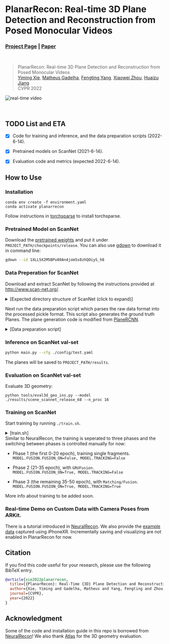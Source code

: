 # PlanarRecon: Real-time 3D Plane Detection and Reconstruction from Posed Monocular Videos
### [Project Page](https://neu-vi.github.io/planarrecon) | [Paper](https://arxiv.org/pdf/2206.00000.pdf)
<br/>

> PlanarRecon: Real-time 3D Plane Detection and Reconstruction from Posed Monocular Videos  
> [Yiming Xie](https://ymingxie.github.io), [Matheus Gadelha](http://mgadelha.me/), [Fengting Yang](http://personal.psu.edu/fuy34/), [Xiaowei Zhou](https://xzhou.me/), [Huaizu Jiang](https://jianghz.me/)  
> CVPR 2022

![real-time video](assets/planarrecon_demo.gif)

<br/>


## TODO List and ETA
- [x] Code for training and inference, and the data preparation scripts (2022-6-14).
- [x] Pretrained models on ScanNet (2021-6-14).
- [x] Evaluation code and metrics (expected 2022-6-14).


## How to Use

### Installation
```shell
conda env create -f environment.yaml
conda activate planarrecon
```
Follow instructions in [torchsparse](https://github.com/mit-han-lab/torchsparse) to install torchsparse.  

### Pretrained Model on ScanNet
Download the [pretrained weights](https://drive.google.com/file/d/1XLL5X2M5BPo89An4jom5s0zhQOiyS_h8/view?usp=sharing) and put it under 
`PROJECT_PATH/checkpoints/release`.
You can also use [gdown](https://github.com/wkentaro/gdown) to download it in command line:
```bash
gdown --id 1XLL5X2M5BPo89An4jom5s0zhQOiyS_h8
```

### Data Preperation for ScanNet
Download and extract ScanNet by following the instructions provided at http://www.scan-net.org/.
<details>
  <summary>[Expected directory structure of ScanNet (click to expand)]</summary>
  
You can obtain the train/val/test split information from [here](https://github.com/ScanNet/ScanNet/tree/master/Tasks/Benchmark).
```
DATAROOT
└───scannet
│   └───scans
│   |   └───scene0000_00
│   |       └───color
│   |       │   │   0.jpg
│   |       │   │   1.jpg
│   |       │   │   ...
│   |       │   ...
│   └───scans_raw
│   |   └───scene0000_00
│   |       └───scene0000_00.aggregation.json
│   |       └───scene0000_00_vh_clean_2.labels.ply
│   |       └───scene0000_00_vh_clean_2.0.010000.segs.json
│   |       │   ...
|   └───scannetv2_test.txt
|   └───scannetv2_train.txt
|   └───scannetv2_val.txt
|   └───scannetv2-labels.combined.tsv
```
</details>

Next run the data preparation script which parses the raw data format into the processed pickle format.
This script also generates the ground truth Planes.
The plane generation code is modified from [PlaneRCNN](https://github.com/NVlabs/planercnn/blob/master/data_prep/parse.py).

<details>
  <summary>[Data preparation script]</summary>

```bash
# Change PATH_TO_SCANNET accordingly.
# For the training/val split:
python tools/generate_gt.py --data_path PATH_TO_SCANNET --save_name planes_9/ --window_size 9 --n_proc 2 --n_gpu 1
```
</details>


### Inference on ScanNet val-set
```bash
python main.py --cfg ./config/test.yaml
```

The planes will be saved to `PROJECT_PATH/results`.


### Evaluation on ScanNet val-set
Evaluate 3D geometry:
```
python tools/eval3d_geo_ins.py --model ./results/scene_scannet_release_68 --n_proc 16
```


### Training on ScanNet

Start training by running `./train.sh`.
<!-- More info about training (e.g. GPU requirements, convergence time, etc.) to be added soon. -->
<details>
  <summary>[train.sh]</summary>

```bash
#!/usr/bin/env bash
export CUDA_VISIBLE_DEVICES=0,1
python -m torch.distributed.launch --nproc_per_node=2 main.py --cfg ./config/train.yaml
```
</details>
Similar to NeuralRecon, the training is seperated to three phases and the switching between phases is controlled manually for now:

-  Phase 1 (the first 0-20 epoch), training single fragments.  
`MODEL.FUSION.FUSION_ON=False, MODEL.TRACKING=False`

- Phase 2 (21-35 epoch), with `GRUFusion`.  
`MODEL.FUSION.FUSION_ON=True, MODEL.TRACKING=False`

- Phase 3 (the remaining 35-50 epoch), with `Matching/Fusion`.  
`MODEL.FUSION.FUSION_ON=True, MODEL.TRACKING=True`

More info about training to be added soon.  


### Real-time Demo on Custom Data with Camera Poses from ARKit.
There is a tutorial introduced in [NeuralRecon](https://github.com/zju3dv/NeuralRecon/blob/master/DEMO.md).
We also provide the [example data](https://drive.google.com/file/d/1FKccOUCW2T_rV81VhqVeqeo-dec8ooNW/view?usp=sharing) captured using iPhoneXR.
Incrementally saving and visualizing are not enabled in PlanarRecon for now.


## Citation

If you find this code useful for your research, please use the following BibTeX entry.

```bibtex
@article{xie2022planarrecon,
  title={{PlanarRecon}: Real-Time {3D} Plane Detection and Reconstruction from Posed Monocular Videos},
  author={Xie, Yiming and Gadelha, Matheus and Yang, Fengting and Zhou, Xiaowei and Jiang, Huaizu},
  journal={CVPR},
  year={2022}
}
```

## Acknowledgment
Some of the code and installation guide in this repo is borrowed from [NeuralRecon](https://github.com/zju3dv/NeuralRecon)! 
We also thank [Atlas](https://github.com/magicleap/Atlas) for the 3D geometry evaluation. 
